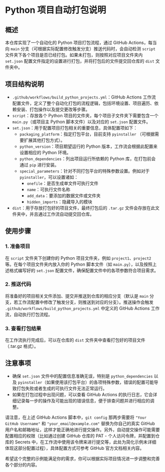 # Python 项目自动打包说明

## 概述
本仓库实现了一个自动化的 Python 项目打包流程，通过 GitHub Actions，每当向 `main` 分支（可根据实际配置修改触发分支）推送代码时，会自动检测 `script` 文件夹下各个项目是否已经打包。如果未打包，则按照对应项目文件夹内 `set.json` 配置文件指定的设置进行打包，并将打包后的文件提交回仓库的 `dist` 文件夹中。

## 项目结构说明
- `.github/workflows/build_python_projects.yml`：GitHub Actions 工作流配置文件，定义了整个自动化打包的流程逻辑，包括环境设置、项目遍历、依赖安装、打包操作以及提交更改等步骤。
- `script`：存放各个 Python 项目的文件夹，每个项目子文件夹下需要包含一个 `main.py`（或项目主 Python 脚本文件）以及对应的 `set.json` 配置文件。
- `set.json`：用于配置项目打包相关的重要信息，具体配置项如下：
  - `packaging_platform`：指定打包平台，目前支持 `pyinstaller` （可根据需要扩展其他打包方式）。
  - `python_version`：项目期望运行的 Python 版本，工作流会根据此配置来设置相应的 Python 环境。
  - `python_dependencies`：列出项目运行所依赖的 Python 库，在打包前会通过 `pip` 进行安装。
  - `special_parameters`：针对不同打包平台的特殊参数设置。例如对于 `pyinstaller`，可以设置诸如：
    - `onefile`：是否生成单文件可执行文件
    - `name`：可执行文件名称
    - `add_data`：要添加的数据文件或文件夹
    - `hidden_imports`：隐藏导入的模块
- `dist`：用于存放打包好的项目文件，最终打包后的 `.tar.gz` 文件会存放在此文件夹中，并且通过工作流自动提交回仓库。

## 使用步骤

### 1. 准备项目
在 `script` 文件夹下创建你的 Python 项目文件夹，例如 `project1`、`project2` 等。在每个项目文件夹内放入你的 Python 脚本文件（如 `main.py`），以及按照上述格式编写好的 `set.json` 配置文件，确保配置文件中的各项参数符合项目需求。

### 2. 推送代码
将准备好的项目相关文件添加、提交并推送到仓库的相应分支（默认是 `main` 分支，若工作流配置中修改了触发分支，则推送到对应的分支）。推送操作会触发 `.github/workflows/build_python_projects.yml` 中定义的 GitHub Actions 工作流，自动执行打包流程。

### 3. 查看打包结果
在工作流执行完成后，可以在仓库的 `dist` 文件夹中查看打包好的项目文件（.tar.gz 格式）。

## 注意事项
- 确保 `set.json` 文件中的配置信息准确无误，特别是 `python_dependencies` 以及 `pyinstaller`（如果使用该打包平台）的各项特殊参数，错误的配置可能导致打包失败或者生成的可执行文件无法正常运行。
- 如果在打包过程中出现问题，可以查看 GitHub Actions 的执行日志，它会详细记录每一步的操作及可能出现的错误信息，便于排查问题并进行相应的调整。

请注意，在上述 GitHub Actions 脚本中，`git config` 那两步需要将 `"Your GitHub Username"` 和 `"your_email@example.com"` 替换为你自己的真实 GitHub 用户名和邮箱地址，这样才能正确地进行提交操作。另外，自动提交操作可能需要配置相应的权限（比如通过创建 GitHub 仓库的 PAT - 个人访问令牌，并配置到仓库的 Secrets 中，在工作流中使用该令牌来进行提交等，此处为简化示例未详细体现这部分配置过程），具体配置方式可参考 GitHub 官方文档相关内容。

希望这个完整的示例能满足你的需求，你可以根据实际项目情况进一步调整和完善各个部分的内容。
